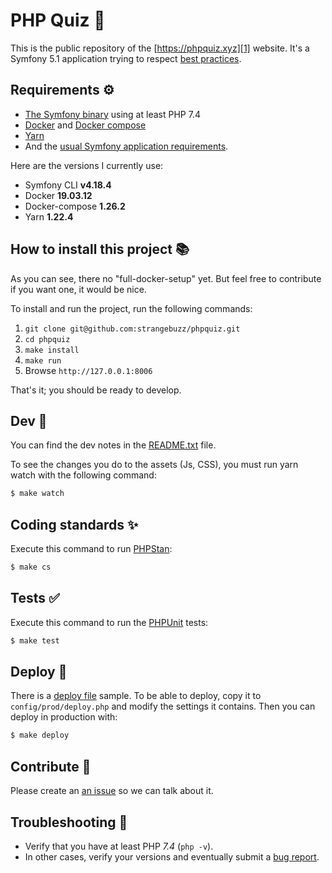 PHP Quiz 🐘
===========

This is the public repository of the [https://phpquiz.xyz][1] website. It's a
Symfony 5.1 application trying to respect [best practices][12].


Requirements ⚙
--------------

  * [The Symfony binary][4] using at least PHP 7.4
  * [Docker][5] and [Docker compose][6]
  * [Yarn][7]
  * And the [usual Symfony application requirements][2].

Here are the versions I currently use:

  * Symfony CLI **v4.18.4**
  * Docker **19.03.12**
  * Docker-compose **1.26.2**
  * Yarn **1.22.4**


How to install this project 📚
------------------------------

As you can see, there no "full-docker-setup" yet. But feel free to contribute if
you want one, it would be nice.

To install and run the project, run the following commands:

  1. `git clone git@github.com:strangebuzz/phpquiz.git`
  1. `cd phpquiz`
  1. `make install`
  1. `make run`
  1. Browse `http://127.0.0.1:8006`

That's it; you should be ready to develop.


Dev 📔
------

You can find the dev notes in the [README.txt][8] file.

To see the changes you do to the assets (Js, CSS), you must run yarn watch with the
following command:

```bash
$ make watch
```


Coding standards ✨
-------------------

Execute this command to run [PHPStan][9]:

```bash
$ make cs
```


Tests ✅
--------

Execute this command to run the [PHPUnit][11] tests:

```bash
$ make test
```


Deploy 🚀
--------

There is a [deploy file][10] sample. To be able to deploy, copy it to `config/prod/deploy.php`
and modify the settings it contains. Then you can deploy in production with:

```bash
$ make deploy
```


Contribute 🤝
-------------

Please create an [an issue][3] so we can talk about it.


Troubleshooting 🐛
-----------------

  * Verify that you have at least PHP *7.4* (`php -v`).
  * In other cases, verify your versions and eventually submit a [bug report][3].


[1]: https://phpquiz.xyz
[2]: https://symfony.com/doc/current/setup.html#technical-requirements
[3]: https://github.com/strangebuzz/phpquiz/issues
[4]: https://symfony.com/download
[5]: https://www.docker.com/get-started
[6]: https://docs.docker.com/compose/
[7]: https://yarnpkg.com/
[8]: README.txt
[9]: https://github.com/phpstan/phpstan
[10]: config/prod/deploy_sample.php
[11]: https://phpunit.de/
[12]: https://www.strangebuzz.com/en/blog/what-are-your-symfony-best-practices
